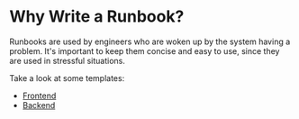 # Why Write a Runbook?

Runbooks are used by engineers who are woken up by the system having a problem. It's important to keep them concise and easy to use, since they are used in stressful situations.

Take a look at some templates:

- [Frontend](./frontend/template.md)
- [Backend](./backend/template.md)
